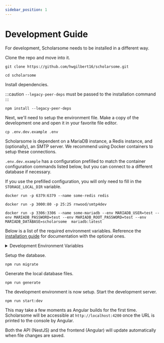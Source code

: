 ```yaml
---
sidebar_position: 1
---
```


# Development Guide

For development, Scholarsome needs to be installed in a different way.

Clone the repo and move into it.

```
git clone https://github.com/hwgilbert16/scholarsome.git
```

```
cd scholarsome
```

Install dependencies.

:::caution
`--legacy-peer-deps` must be passed to the installation command
:::

```
npm install --legacy-peer-deps
```

Next, we'll need to setup the environment file. Make a copy of the development one and open it in your favorite file editor.

```
cp .env.dev.example .env
```

Scholarsome is dependent on a MariaDB instance, a Redis instance, and (optionally), an SMTP server. We recommend using Docker containers to setup these connections.

`.env.dev.example` has a configuration prefilled to match the container configuration commands listed below, but you can connect to a different database if necessary.

If you use the prefilled configuration, you will only need to fill in the `STORAGE_LOCAL_DIR` variable.

```
docker run -p 6379:6379 --name some-redis redis
```

```
docker run -p 3000:80 -p 25:25 rnwood/smtp4dev
```

```
docker run -p 3306:3306 --name some-mariadb --env MARIADB_USER=test --env MARIADB_PASSWORD=test --env MARIADB_ROOT_PASSWORD=test --env MARIADB_DATABASE=scholarsome  mariadb:latest
```

Below is a list of the required environment variables. Reference the [installation guide](../installation/installation.md) for documentation with the optional ones.

<details>
<summary>Development Environment Variables</summary>


| Variable Name         | Description                                                                                                                                                            |
| --------------------- | ---------------------------------------------------------------------------------------------------------------------------------------------------------------------- |
| NODE_ENV              | **Required.** Declares whether the application is running in development or production. Recommended to be set to `development` for development purposes.               |
| DATABASE_URL          | **Required.** Connection string to the MySQL database. The format should be as follows: `mysql://(username):(password)@(host):(port)/(database)`                       |
| JWT_SECRET            | **Required.** String used to encrypt cookies and other sensitive items. Select something strong, as you will not need to know this.                                    |
| HTTP_PORT             | **Required.** Port that Scholarsome with be accessible through. Recommended to be set to 80. If using SSL, set to 80, as another server will be spawned with port 443. |
| STORAGE_TYPE          | **Required.** The method that Scholarsome will store media files, either `local` or `s3`. Recommended to be set to `local` for development installations.              |
| REDIS_HOST            | **Required.** Host used to access the Redis database.                                                                                                                  |
| REDIS_PORT            | **Required.** Port used to access the Redis database.                                                                                                                  |
| REDIS_USERNAME        | **Required.** Username used to access the Redis database.                                                                                                              |
| REDIS_PASSWORD        | **Required.** Password used to access the Redis database.                                                                                                              |
| STORAGE_LOCAL_DIR     | Required if storing files locally. The absolute filepath pointing to the directory where Scholarsome should store media files.                                         |
</details>

Setup the database.

```
npm run migrate
```

Generate the local database files.

```
npm run generate
```

The development environment is now setup. Start the development server.

```
npm run start:dev
```

This may take a few moments as Angular builds for the first time. Scholarsome will be accessible at `http://localhost:4200` once the URL is printed to the console by Angular.

Both the API (NestJS) and the frontend (Angular) will update automatically when file changes are saved.
